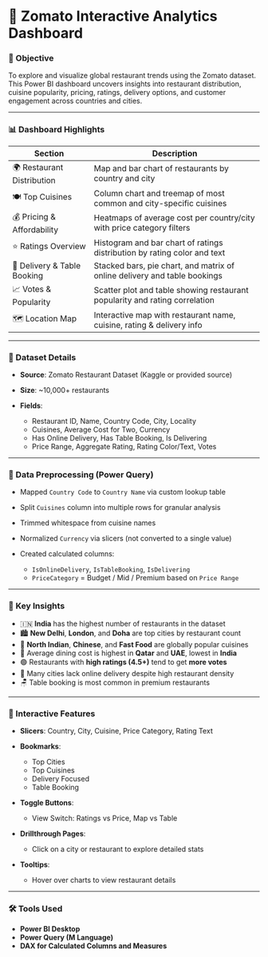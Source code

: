# 🧾 Zomato Interactive Analytics Dashboard

### 📌 Objective

To explore and visualize global restaurant trends using the Zomato dataset. This Power BI dashboard uncovers insights into restaurant distribution, cuisine popularity, pricing, ratings, delivery options, and customer engagement across countries and cities.

---

### 📊 Dashboard Highlights

| Section                     | Description                                                                 |
| --------------------------- | --------------------------------------------------------------------------- |
| 🌍 Restaurant Distribution  | Map and bar chart of restaurants by country and city                        |
| 🍽️ Top Cuisines            | Column chart and treemap of most common and city-specific cuisines          |
| 💰 Pricing & Affordability  | Heatmaps of average cost per country/city with price category filters       |
| ⭐ Ratings Overview          | Histogram and bar chart of ratings distribution by rating color and text    |
| 🚚 Delivery & Table Booking | Stacked bars, pie chart, and matrix of online delivery and table bookings   |
| 📈 Votes & Popularity       | Scatter plot and table showing restaurant popularity and rating correlation |
| 🗺️ Location Map            | Interactive map with restaurant name, cuisine, rating & delivery info       |

---

### 📁 Dataset Details

* **Source**: Zomato Restaurant Dataset (Kaggle or provided source)
* **Size**: \~10,000+ restaurants
* **Fields**:

  * Restaurant ID, Name, Country Code, City, Locality
  * Cuisines, Average Cost for Two, Currency
  * Has Online Delivery, Has Table Booking, Is Delivering
  * Price Range, Aggregate Rating, Rating Color/Text, Votes

---

### 🧹 Data Preprocessing (Power Query)

* Mapped `Country Code` to `Country Name` via custom lookup table
* Split `Cuisines` column into multiple rows for granular analysis
* Trimmed whitespace from cuisine names
* Normalized `Currency` via slicers (not converted to a single value)
* Created calculated columns:

  * `IsOnlineDelivery`, `IsTableBooking`, `IsDelivering`
  * `PriceCategory` = Budget / Mid / Premium based on `Price Range`

---

### 📌 Key Insights

* 🇮🇳 **India** has the highest number of restaurants in the dataset
* 🏙️ **New Delhi**, **London**, and **Doha** are top cities by restaurant count
* 🍕 **North Indian**, **Chinese**, and **Fast Food** are globally popular cuisines
* 💸 Average dining cost is highest in **Qatar** and **UAE**, lowest in **India**
* 🟢 Restaurants with **high ratings (4.5+)** tend to get **more votes**
* 🚚 Many cities lack online delivery despite high restaurant density
* 🪑 Table booking is most common in premium restaurants

---

### 🧠 Interactive Features

* **Slicers**: Country, City, Cuisine, Price Category, Rating Text
* **Bookmarks**:

  * Top Cities
  * Top Cuisines
  * Delivery Focused
  * Table Booking
* **Toggle Buttons**:

  * View Switch: Ratings vs Price, Map vs Table
* **Drillthrough Pages**:

  * Click on a city or restaurant to explore detailed stats
* **Tooltips**:

  * Hover over charts to view restaurant details

---

### 🛠 Tools Used

* **Power BI Desktop**
* **Power Query (M Language)**
* **DAX for Calculated Columns and Measures**



